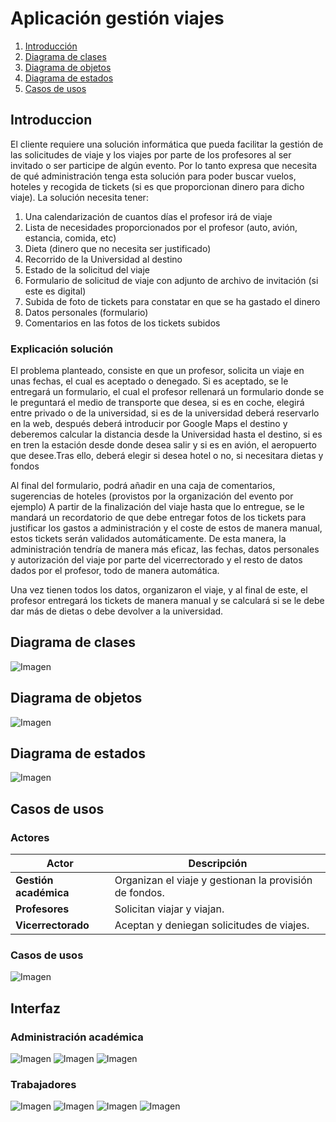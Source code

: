# Aplicación gestión viajes
1. [Introducción](#Introducción)
2. [Diagrama de clases](#Diagrama-de-clases)
3. [Diagrama de objetos](#Diagrama-de-objetos)
4. [Diagrama de estados](#Diagrama-de-estados)
5. [Casos de usos](#Casos-de-usos)

## Introduccion
El cliente requiere una solución informática que pueda facilitar la gestión de las solicitudes de viaje y los viajes por parte de los profesores al ser invitado o ser participe de algún evento. Por lo tanto expresa que necesita de qué administración tenga esta solución para poder buscar vuelos, hoteles y recogida de tickets (si es que proporcionan dinero para dicho viaje). La solución necesita tener:

1. Una calendarización de cuantos días el profesor irá de viaje
2. Lista de necesidades proporcionados por el profesor (auto, avión, estancia, comida, etc)
3. Dieta (dinero que no necesita ser justificado)
4. Recorrido de la Universidad al destino
5. Estado de la solicitud del viaje
6. Formulario de solicitud de viaje con adjunto de archivo de invitación (si este es digital)
7. Subida de foto de tickets para constatar en que se ha gastado el dinero
8. Datos personales (formulario)
9. Comentarios en las fotos de los tickets subidos

### Explicación solución
El problema planteado, consiste en que un profesor, solicita un viaje en unas fechas, el cual es aceptado o denegado. Si es aceptado, se le entregará un formulario, el cual el profesor rellenará un formulario donde se le preguntará el medio de transporte que desea, si es en coche, elegirá entre privado o de la universidad, si es de la universidad deberá reservarlo en la web, después deberá introducir por Google Maps el destino y deberemos calcular la distancia desde la Universidad hasta el destino, si es en tren la estación desde donde desea salir y si es en avión, el aeropuerto que desee.Tras ello, deberá elegir si desea hotel o no, si necesitara dietas y fondos

Al final del formulario, podrá añadir en una caja de comentarios, sugerencias de hoteles (provistos por la organización del evento por ejemplo)
A partir de la finalización del viaje hasta que lo entregue, se le mandará un recordatorio de que debe entregar fotos de los tickets para justificar los gastos a administración y el coste de estos de manera manual, estos tickets serán validados automáticamente.
De esta manera, la administración tendría de manera más eficaz, las fechas, datos personales y autorización del viaje por parte del vicerrectorado y el resto de datos dados por el profesor, todo de manera automática. 

Una vez tienen todos los datos, organizaron el viaje, y al final de este, el profesor entregará los tickets de manera manual y se calculará si se le debe dar más de dietas o debe devolver a la universidad.

## Diagrama de clases
![Imagen](clases/DiagramaClases.png)
## Diagrama de objetos
![Imagen](objetos/DiagramaObjetos.png)
## Diagrama de estados
![Imagen](estados/DiagramaEstados.png)
## Casos de usos
### Actores
| Actor                      | Descripción                                                                   |
| -------------------------- | ----------------------------------------------------------------------------- |
| **Gestión académica**      | Organizan el viaje y gestionan la provisión de fondos. 			     |
| **Profesores**             | Solicitan viajar y viajan. 					             |
| **Vicerrectorado**         | Aceptan y deniegan solicitudes de viajes.   				     |

### Casos de usos
![Imagen](casosdeusos/CasosDeUsos.png)

## Interfaz

### Administración académica
![Imagen](interfaz/Administracion-1.png)
![Imagen](interfaz/Administracion-2.png)
![Imagen](interfaz/Administracion-3.png)

### Trabajadores
![Imagen](interfaz/Profesor-1.png)
![Imagen](interfaz/Profesor-2.png)
![Imagen](interfaz/Profesor-3.png)
![Imagen](interfaz/Profesor-4.png)